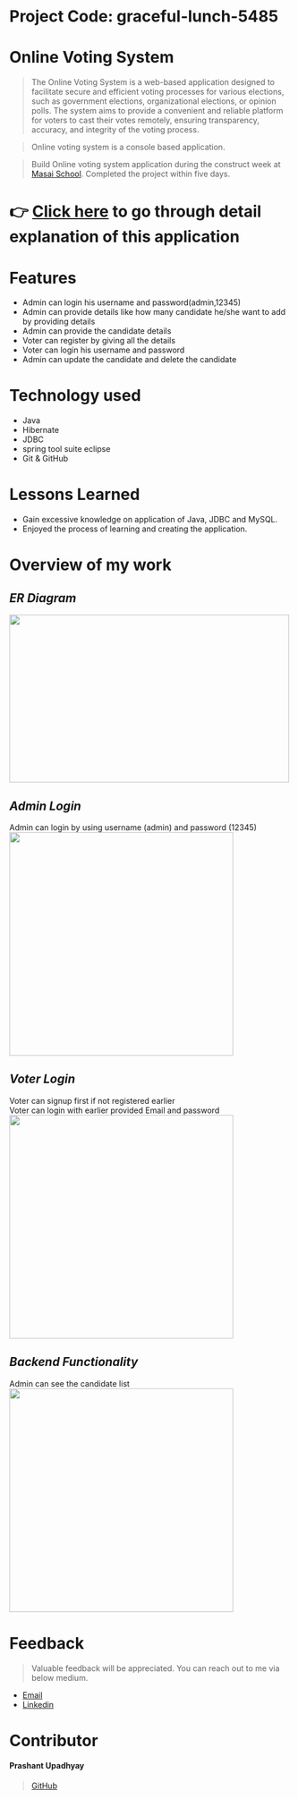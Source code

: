 # Project Code: graceful-lunch-5485

# Online Voting System

> The Online Voting System is a web-based application designed to facilitate secure and efficient voting processes for various elections, such as government elections, organizational elections, or opinion polls. The system aims to provide a convenient and reliable platform for voters to cast their votes remotely, ensuring transparency, accuracy, and integrity of the voting process.

> Online voting system is a console based application.

> Build Online voting system application during the construct week at [Masai School](https://masaischool.com/). Completed the project within five days.



# 👉 [Click here](https://drive.google.com/file/d/18PADE-FT4DUJW7_UbNBiyuZss70CJqKW/view?usp=sharing) to go through detail explanation of this application 

# Features

- Admin can login his username and password(admin,12345)
- Admin can provide details like how many candidate he/she want to add by providing details
- Admin can provide the candidate details
- Voter can register by giving all the details
- Voter can login his username and password
- Admin can update the candidate and delete the candidate
# Technology used 

- Java
- Hibernate
- JDBC
- spring tool suite eclipse
- Git & GitHub

# Lessons Learned

- Gain excessive knowledge on application of Java, JDBC and MySQL.
- Enjoyed the process of learning and creating the application.

# Overview of my work
## *ER Diagram* 

<img src="https://github.com/Prashantomm/graceful-lunch-5485/assets/112774297/2109d4f2-1eba-473c-991d-c0232168daa8" width="500" height="300">



## *Admin Login* 
Admin can login by using username (admin) and password (12345)
</br>
<img src="https://github.com/Prashantomm/graceful-lunch-5485/assets/112774297/89543d87-7b57-4012-9b35-8ce4506bf210" width="400" height="400">



## *Voter Login* 
Voter can signup first if not registered earlier
</br>
Voter can login with earlier provided Email and password
</br>
<img src="https://github.com/Prashantomm/graceful-lunch-5485/assets/112774297/8b0691f1-7f81-441c-9c30-134e87431e91" width="400" height="400">

## *Backend Functionality* 
Admin can see the candidate list
</br>
<img src="https://github.com/Prashantomm/graceful-lunch-5485/assets/112774297/f5074ad1-2493-4ad0-ade5-074ff38a25bc" width="400" height="400">

# Feedback
> Valuable feedback will be appreciated.
> You can reach out to me via below medium.

- [Email](prashantupadhyayjpl@gmail.com)
- [Linkedin](https://www.linkedin.com/in/prashant-upadhyay-77a18b237/)
# Contributor
#### Prashant Upadhyay
>[GitHub](https://github.com/Prashantomm)
